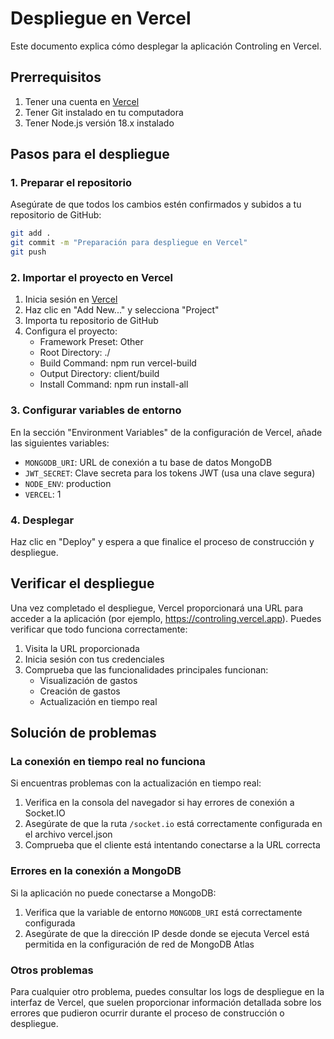 # Despliegue en Vercel

Este documento explica cómo desplegar la aplicación Controling en Vercel.

## Prerrequisitos

1. Tener una cuenta en [Vercel](https://vercel.com)
2. Tener Git instalado en tu computadora
3. Tener Node.js versión 18.x instalado

## Pasos para el despliegue

### 1. Preparar el repositorio

Asegúrate de que todos los cambios estén confirmados y subidos a tu repositorio de GitHub:

```bash
git add .
git commit -m "Preparación para despliegue en Vercel"
git push
```

### 2. Importar el proyecto en Vercel

1. Inicia sesión en [Vercel](https://vercel.com)
2. Haz clic en "Add New..." y selecciona "Project"
3. Importa tu repositorio de GitHub
4. Configura el proyecto:
   - Framework Preset: Other
   - Root Directory: ./
   - Build Command: npm run vercel-build
   - Output Directory: client/build
   - Install Command: npm run install-all

### 3. Configurar variables de entorno

En la sección "Environment Variables" de la configuración de Vercel, añade las siguientes variables:

- `MONGODB_URI`: URL de conexión a tu base de datos MongoDB
- `JWT_SECRET`: Clave secreta para los tokens JWT (usa una clave segura)
- `NODE_ENV`: production
- `VERCEL`: 1

### 4. Desplegar

Haz clic en "Deploy" y espera a que finalice el proceso de construcción y despliegue.

## Verificar el despliegue

Una vez completado el despliegue, Vercel proporcionará una URL para acceder a la aplicación (por ejemplo, https://controling.vercel.app). Puedes verificar que todo funciona correctamente:

1. Visita la URL proporcionada
2. Inicia sesión con tus credenciales
3. Comprueba que las funcionalidades principales funcionan:
   - Visualización de gastos
   - Creación de gastos
   - Actualización en tiempo real

## Solución de problemas

### La conexión en tiempo real no funciona

Si encuentras problemas con la actualización en tiempo real:

1. Verifica en la consola del navegador si hay errores de conexión a Socket.IO
2. Asegúrate de que la ruta `/socket.io` está correctamente configurada en el archivo vercel.json
3. Comprueba que el cliente está intentando conectarse a la URL correcta

### Errores en la conexión a MongoDB

Si la aplicación no puede conectarse a MongoDB:

1. Verifica que la variable de entorno `MONGODB_URI` está correctamente configurada
2. Asegúrate de que la dirección IP desde donde se ejecuta Vercel está permitida en la configuración de red de MongoDB Atlas

### Otros problemas

Para cualquier otro problema, puedes consultar los logs de despliegue en la interfaz de Vercel, que suelen proporcionar información detallada sobre los errores que pudieron ocurrir durante el proceso de construcción o despliegue. 